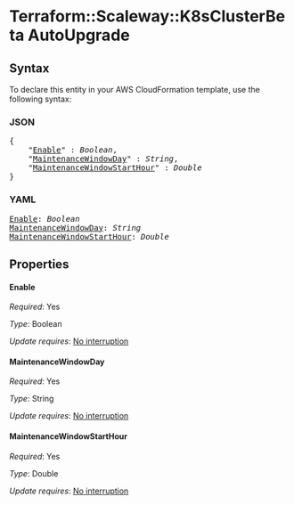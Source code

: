 # Terraform::Scaleway::K8sClusterBeta AutoUpgrade

## Syntax

To declare this entity in your AWS CloudFormation template, use the following syntax:

### JSON

<pre>
{
    "<a href="#enable" title="Enable">Enable</a>" : <i>Boolean</i>,
    "<a href="#maintenancewindowday" title="MaintenanceWindowDay">MaintenanceWindowDay</a>" : <i>String</i>,
    "<a href="#maintenancewindowstarthour" title="MaintenanceWindowStartHour">MaintenanceWindowStartHour</a>" : <i>Double</i>
}
</pre>

### YAML

<pre>
<a href="#enable" title="Enable">Enable</a>: <i>Boolean</i>
<a href="#maintenancewindowday" title="MaintenanceWindowDay">MaintenanceWindowDay</a>: <i>String</i>
<a href="#maintenancewindowstarthour" title="MaintenanceWindowStartHour">MaintenanceWindowStartHour</a>: <i>Double</i>
</pre>

## Properties

#### Enable

_Required_: Yes

_Type_: Boolean

_Update requires_: [No interruption](https://docs.aws.amazon.com/AWSCloudFormation/latest/UserGuide/using-cfn-updating-stacks-update-behaviors.html#update-no-interrupt)

#### MaintenanceWindowDay

_Required_: Yes

_Type_: String

_Update requires_: [No interruption](https://docs.aws.amazon.com/AWSCloudFormation/latest/UserGuide/using-cfn-updating-stacks-update-behaviors.html#update-no-interrupt)

#### MaintenanceWindowStartHour

_Required_: Yes

_Type_: Double

_Update requires_: [No interruption](https://docs.aws.amazon.com/AWSCloudFormation/latest/UserGuide/using-cfn-updating-stacks-update-behaviors.html#update-no-interrupt)

